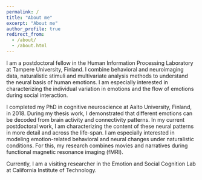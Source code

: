 ```yaml
---
permalink: /
title: "About me"
excerpt: "About me"
author_profile: true
redirect_from: 
  - /about/
  - /about.html
---
```


I am a postdoctoral fellow in the Human Information Processing Laboratory at Tampere University, Finland. I combine behavioral and neuroimaging data, naturalistic stimuli and multivariate analysis methods to understand the neural basis of human emotions. I am especially interested in characterizing the individual variation in emotions and the flow of emotions during social interaction.

I completed my PhD in cognitive neuroscience at Aalto University, Finland, in 2018. During my thesis work, I demonstrated that different emotions can be decoded from brain activity and connectivity patterns. In my current postdoctoral work, I am characterizing the content of these neural patterns in more detail and across the life-span. I am especially interested in modeling emotion-related behavioral and neural changes under naturalistic conditions. For this, my research combines movies and narratives during functional magnetic resonance imaging (fMRI).

Currently, I am a visiting researcher in the Emotion and Social Cognition Lab at California Institute of Technology.
